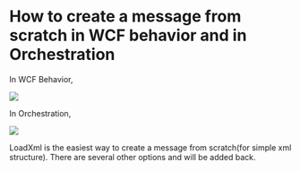 # How to create a message from scratch in WCF behavior and in Orchestration

In WCF Behavior,

![](http://i.imgur.com/oSOwZfu.png)

In Orchestration,

![](http://i.imgur.com/AgsSO8Z.png)

LoadXml is the easiest way to create a message from scratch(for simple xml structure). There are several other options and will be added back.
